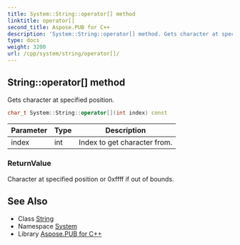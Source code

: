 ```yaml
---
title: System::String::operator[] method
linktitle: operator[]
second_title: Aspose.PUB for C++
description: 'System::String::operator[] method. Gets character at specified position in C++.'
type: docs
weight: 3200
url: /cpp/system/string/operator[]/
---
```

## String::operator[] method


Gets character at specified position.

```cpp
char_t System::String::operator[](int index) const
```


| Parameter | Type | Description |
| --- | --- | --- |
| index | int | Index to get character from. |

### ReturnValue

Character at specified position or 0xffff if out of bounds.

## See Also

* Class [String](../)
* Namespace [System](../../)
* Library [Aspose.PUB for C++](../../../)
